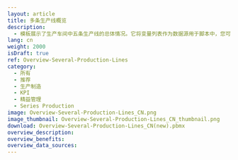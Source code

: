 ```yaml
---
layout: article
title: 多条生产线概览
description: 
  - 模板展示了生产车间中五条生产线的总体情况。它将变量列表作为数据源用于脚本中，您可以用自己的数据源对其进行替换。在“条件式属性调整”功能的帮助下，看板中的元素可对各产线当前状态作出反应，并相对应地使用不同颜色。
lang: cn
weight: 2000
isDraft: true
ref: Overview-Several-Production-Lines
category:
  - 所有
  - 推荐
  - 生产制造
  - KPI
  - 精益管理
  - Series Production
image: Overview-Several-Production-Lines_CN.png
image_thumbnail: Overview-Several-Production-Lines_CN_thumbnail.png
download: Overview-Several-Production-Lines_CN(new).pbmx
overview_description:
overview_benefits:
overview_data_sources:
---
```

